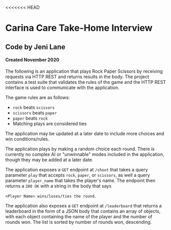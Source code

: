 <<<<<<< HEAD
# Carina Care Take-Home Interview #
## Code by Jeni Lane ##
#### Created November 2020 ####

The following is an application that plays Rock Paper Scissors by receiving requests via HTTP REST and returns results in the body. The project contains a test suite that validates the rules of the game and the HTTP REST interface is used to communicate with the application.

The game rules are as follows:
- `rock` beats `scissors`
- `scissors` beats `paper`
- `paper` beats `rock`
- Matching plays are considered ties

The application may be updated at a later date to include more choices and win conditions/rules.

The application plays by making a random choice each round. There is currently no complex AI or "unwinnable" modes included in the application, though they may be added at a later date.

The application exposes a `GET` endpoint at `/shoot` that takes a query parameter `play` that accepts `rock`, `paper`, or `scissors`, as well a query parameter `player_name` that takes the player's name. The endpoint then returns a `200 OK` with a string in the body that says 

`<Player Name> wins/loses/ties the round`. 

The application also exposes a `GET` endpoint at `/leaderboard` that returns a leaderboard in the form of a JSON body that contains an array of objects, with each object containing the name of the player and the number of rounds won. The list is sorted by number of rounds won, descending.

